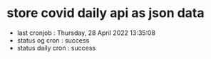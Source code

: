 # store covid daily api as json data

- last cronjob : Thursday, 28 April 2022 13:35:08
- status og cron : success
- status daily cron : success
      
      